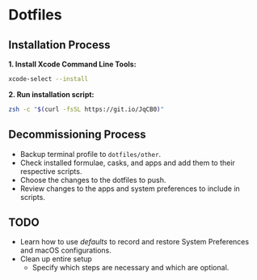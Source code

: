 # Dotfiles

## Installation Process

**1. Install Xcode Command Line Tools:**

```sh
xcode-select --install
```

**2. Run installation script:**

```sh
zsh -c "$(curl -fsSL https://git.io/JqCB0)"
```

## Decommissioning Process

- Backup terminal profile to `dotfiles/other`.
- Check installed formulae, casks, and apps and add them to their respective scripts.
- Choose the changes to the dotfiles to push.
- Review changes to the apps and system preferences to include in scripts.

## TODO

- Learn how to use *defaults* to record and restore System Preferences and macOS configurations.
- Clean up entire setup
  - Specify which steps are necessary and which are optional.
